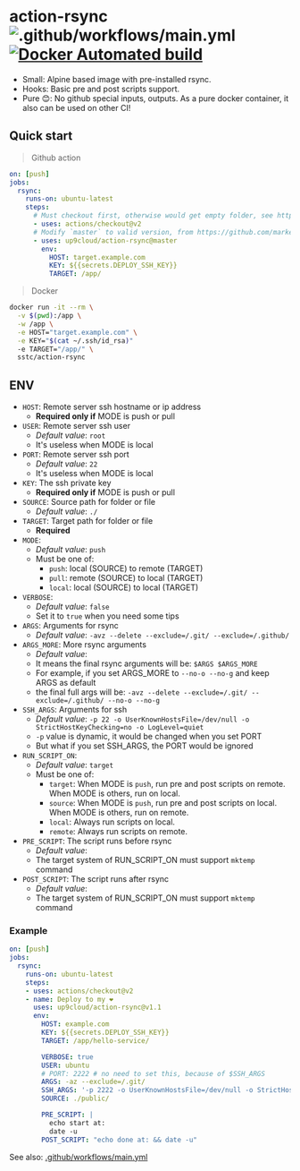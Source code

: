 # action-rsync ![.github/workflows/main.yml](https://github.com/up9cloud/action-rsync/workflows/.github/workflows/main.yml/badge.svg) [![Docker Automated build](https://img.shields.io/docker/automated/sstc/action-rsync)](https://hub.docker.com/repository/docker/sstc/action-rsync)

- Small: Alpine based image with pre-installed rsync.
- Hooks: Basic pre and post scripts support.
- Pure 😊: No github special inputs, outputs. As a pure docker container, it also can be used on other CI!

## Quick start

> Github action

```yml
on: [push]
jobs:
  rsync:
    runs-on: ubuntu-latest
    steps:
      # Must checkout first, otherwise would get empty folder, see https://github.com/actions/checkout
      - uses: actions/checkout@v2
      # Modify `master` to valid version, from https://github.com/marketplace/actions/action-rsync
      - uses: up9cloud/action-rsync@master
        env:
          HOST: target.example.com
          KEY: ${{secrets.DEPLOY_SSH_KEY}}
          TARGET: /app/
```

> Docker

```bash
docker run -it --rm \
  -v $(pwd):/app \
  -w /app \
  -e HOST="target.example.com" \
  -e KEY="$(cat ~/.ssh/id_rsa)"
  -e TARGET="/app/" \
  sstc/action-rsync
```

## ENV

- `HOST`: Remote server ssh hostname or ip address
  - **Required only if** MODE is push or pull
- `USER`: Remote server ssh user
  - *Default value*: `root`
  - It's useless when MODE is local
- `PORT`: Remote server ssh port
  - *Default value*: `22`
  - It's useless when MODE is local
- `KEY`: The ssh private key
  - **Required only if** MODE is push or pull
- `SOURCE`: Source path for folder or file
  - *Default value*: `./`
- `TARGET`: Target path for folder or file
  - **Required**
- `MODE`:
  - *Default value*: `push`
  - Must be one of:
    - `push`: local (SOURCE) to remote (TARGET)
    - `pull`: remote (SOURCE) to local (TARGET)
    - `local`: local (SOURCE) to local (TARGET)
- `VERBOSE`:
  - *Default value*: `false`
  - Set it to `true` when you need some tips
- `ARGS`: Arguments for rsync
  - *Default value*: `-avz --delete --exclude=/.git/ --exclude=/.github/`
- `ARGS_MORE`: More rsync arguments
  - *Default value*:
  - It means the final rsync arguments will be: `$ARGS $ARGS_MORE`
  - For example, if you set ARGS_MORE to `--no-o --no-g` and keep ARGS as default
  - the final full args will be: `-avz --delete --exclude=/.git/ --exclude=/.github/ --no-o --no-g`
- `SSH_ARGS`: Arguments for ssh
  - *Default value*: `-p 22 -o UserKnownHostsFile=/dev/null -o StrictHostKeyChecking=no -o LogLevel=quiet`
  - `-p` value is dynamic, it would be changed when you set PORT
  - But what if you set SSH_ARGS, the PORT would be ignored
- `RUN_SCRIPT_ON`:
  - *Default value*: `target`
  - Must be one of:
    - `target`: When MODE is `push`, run pre and post scripts on remote. When MODE is others, run on local.
    - `source`: When MODE is `push`, run pre and post scripts on local. When MODE is others, run on remote.
    - `local`: Always run scripts on local.
    - `remote`: Always run scripts on remote.
- `PRE_SCRIPT`: The script runs before rsync
  - *Default value*:
  - The target system of RUN_SCRIPT_ON must support `mktemp` command
- `POST_SCRIPT`: The script runs after rsync
  - *Default value*:
  - The target system of RUN_SCRIPT_ON must support `mktemp` command

### Example

```yml
on: [push]
jobs:
  rsync:
    runs-on: ubuntu-latest
    steps:
    - uses: actions/checkout@v2
    - name: Deploy to my ❤️
      uses: up9cloud/action-rsync@v1.1
      env:
        HOST: example.com
        KEY: ${{secrets.DEPLOY_SSH_KEY}}
        TARGET: /app/hello-service/

        VERBOSE: true
        USER: ubuntu
        # PORT: 2222 # no need to set this, because of $SSH_ARGS
        ARGS: -az --exclude=/.git/
        SSH_ARGS: '-p 2222 -o UserKnownHostsFile=/dev/null -o StrictHostKeyChecking=no'
        SOURCE: ./public/

        PRE_SCRIPT: |
          echo start at:
          date -u
        POST_SCRIPT: "echo done at: && date -u"
```

See also: [.github/workflows/main.yml](https://github.com/up9cloud/action-rsync/blob/master/.github/workflows/main.yml)
